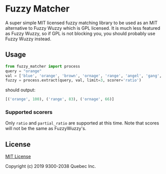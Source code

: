 # Fuzzy Matcher

A super simple MIT licensed fuzzy matching library to be used as an MIT alternative to Fuzzy Wuzzy which is GPL licensed.
It is much less featured as Fuzzy Wuzzy, so if GPL is not blocking you, you should probably use Fuzzy Wuzzy instead.

## Usage

```python
from fuzzy_matcher import process
query = "orange"
val = ['blue', 'orange', 'brown', 'ornage', 'range', 'angel', 'gang', 'ang']
fuzzy = process.extract(query, val, limit=3, scorer='ratio')
```

should output:
```python
[('orange', 100), ('range', 83), ('ornage', 66)]
```

### Supported scorers

Only `ratio` and `partial_ratio` are supported at this time.
Note that scores will not be the same as FuzzyWuzzy's. 

## License

[MIT License](https://github.com/botfront/fuzzy-matcher/blob/master/LICENSE)

Copyright (c) 2019 9300-2038 Quebec Inc.

